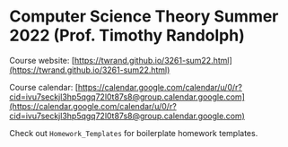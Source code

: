 # Computer Science Theory Summer 2022 (Prof. Timothy Randolph)

Course website: [https://twrand.github.io/3261-sum22.html](https://twrand.github.io/3261-sum22.html)

Course calendar: [https://calendar.google.com/calendar/u/0/r?cid=ivu7seckjl3hp5qgq72l0t87s8@group.calendar.google.com](https://calendar.google.com/calendar/u/0/r?cid=ivu7seckjl3hp5qgq72l0t87s8@group.calendar.google.com)

Check out `Homework_Templates` for boilerplate homework templates.
